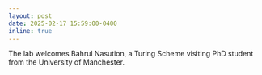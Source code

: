 ```yaml
---
layout: post
date: 2025-02-17 15:59:00-0400
inline: true
---
```


The lab welcomes Bahrul Nasution, a Turing Scheme visiting PhD student from the University of Manchester.

